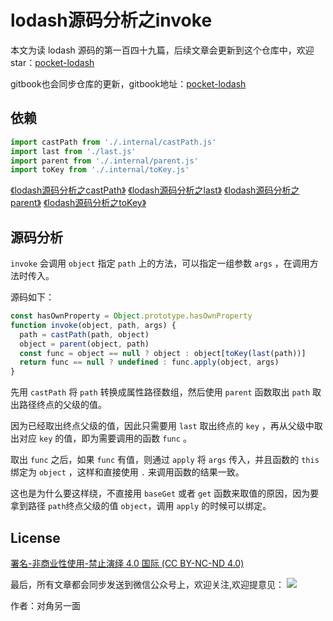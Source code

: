 # lodash源码分析之invoke

本文为读 lodash 源码的第一百四十九篇，后续文章会更新到这个仓库中，欢迎 star：[pocket-lodash](https://github.com/yeyuqiudeng/pocket-lodash)

gitbook也会同步仓库的更新，gitbook地址：[pocket-lodash](https://www.gitbook.com/book/yeyuqiudeng/pocket-lodash/details)

## 依赖

```javascript
import castPath from './.internal/castPath.js'
import last from './last.js'
import parent from './.internal/parent.js'
import toKey from './.internal/toKey.js'
```

[《lodash源码分析之castPath》](internal/castPath.md)
[《lodash源码分析之last》](last.md)
[《lodash源码分析之parent》](internal/parent.md)
[《lodash源码分析之toKey》](internal/toKey.md)

## 源码分析

`invoke` 会调用 `object` 指定 `path` 上的方法，可以指定一组参数 `args` ，在调用方法时传入。

源码如下：

```javascript
const hasOwnProperty = Object.prototype.hasOwnProperty
function invoke(object, path, args) {
  path = castPath(path, object)
  object = parent(object, path)
  const func = object == null ? object : object[toKey(last(path))]
  return func == null ? undefined : func.apply(object, args)
}
```

先用 `castPath` 将 `path` 转换成属性路径数组，然后使用 `parent` 函数取出 `path` 取出路径终点的父级的值。

因为已经取出终点父级的值，因此只需要用 `last` 取出终点的 `key` ，再从父级中取出对应 `key` 的值，即为需要调用的函数 `func` 。

取出 `func` 之后，如果 `func` 有值，则通过 `apply` 将 `args`  传入，并且函数的 `this` 绑定为 `object` ，这样和直接使用 `.` 来调用函数的结果一致。

这也是为什么要这样绕，不直接用 `baseGet` 或者 `get` 函数来取值的原因，因为要拿到路径 `path`终点父级的值 `object`，调用 `apply` 的时候可以绑定。

## License

[署名-非商业性使用-禁止演绎 4.0 国际 (CC BY-NC-ND 4.0)](http://creativecommons.org/licenses/by-nc-nd/4.0/)

最后，所有文章都会同步发送到微信公众号上，欢迎关注,欢迎提意见：  ![](https://raw.githubusercontent.com/yeyuqiudeng/resource/master/images/qrcode_front-end-article.jpg) 

作者：对角另一面 